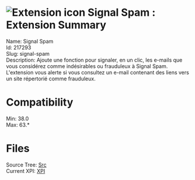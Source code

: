 # ![Extension icon](https://addons.thunderbird.net/user-media/addon_icons/217/217293-64.png?modified=1534930204) Signal Spam : Extension Summary

Name: Signal Spam  
Id: 217293  
Slug: signal-spam  
Description: Ajoute une fonction pour signaler, en un clic, les e-mails que vous considérez comme indésirables ou frauduleux à Signal Spam.
L'extension vous alerte si vous consultez un e-mail contenant des liens vers un site répertorié comme frauduleux.
  

# Compatibility
Min: 38.0  
Max: 63.*  

# Files

Source Tree: [Src](C:/Dev/Thunderbird/ThunderKdB/xall/x60/217293-signal-spam/src)  
Current XPI: [XPI](C:/Dev/Thunderbird/ThunderKdB/xall/x60/217293-signal-spam/xpi)  



